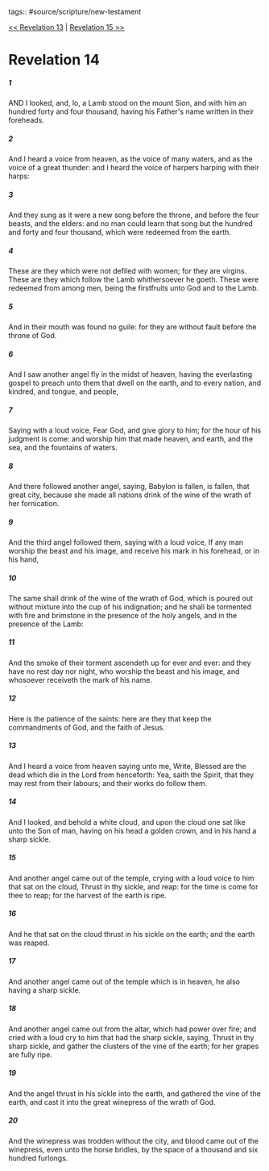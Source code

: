 tags:: #source/scripture/new-testament

[<< Revelation 13](source/scripture/new-testament/27_Revelation/Revelation_13.md) | [Revelation 15 >>](source/scripture/new-testament/27_Revelation/Revelation_15.md)

# Revelation 14

##### 1

AND I looked, and, lo, a Lamb stood on the mount Sion, and with him an hundred forty and four thousand, having his Father's name written in their foreheads.

##### 2

And I heard a voice from heaven, as the voice of many waters, and as the voice of a great thunder: and I heard the voice of harpers harping with their harps:

##### 3

And they sung as it were a new song before the throne, and before the four beasts, and the elders: and no man could learn that song but the hundred and forty and four thousand, which were redeemed from the earth.

##### 4

These are they which were not defiled with women; for they are virgins. These are they which follow the Lamb whithersoever he goeth. These were redeemed from among men, being the firstfruits unto God and to the Lamb.

##### 5

And in their mouth was found no guile: for they are without fault before the throne of God.

##### 6

And I saw another angel fly in the midst of heaven, having the everlasting gospel to preach unto them that dwell on the earth, and to every nation, and kindred, and tongue, and people,

##### 7

Saying with a loud voice, Fear God, and give glory to him; for the hour of his judgment is come: and worship him that made heaven, and earth, and the sea, and the fountains of waters.

##### 8

And there followed another angel, saying, Babylon is fallen, is fallen, that great city, because she made all nations drink of the wine of the wrath of her fornication.

##### 9

And the third angel followed them, saying with a loud voice, If any man worship the beast and his image, and receive his mark in his forehead, or in his hand,

##### 10

The same shall drink of the wine of the wrath of God, which is poured out without mixture into the cup of his indignation; and he shall be tormented with fire and brimstone in the presence of the holy angels, and in the presence of the Lamb:

##### 11

And the smoke of their torment ascendeth up for ever and ever: and they have no rest day nor night, who worship the beast and his image, and whosoever receiveth the mark of his name.

##### 12

Here is the patience of the saints: here are they that keep the commandments of God, and the faith of Jesus.

##### 13

And I heard a voice from heaven saying unto me, Write, Blessed are the dead which die in the Lord from henceforth: Yea, saith the Spirit, that they may rest from their labours; and their works do follow them.

##### 14

And I looked, and behold a white cloud, and upon the cloud one sat like unto the Son of man, having on his head a golden crown, and in his hand a sharp sickle.

##### 15

And another angel came out of the temple, crying with a loud voice to him that sat on the cloud, Thrust in thy sickle, and reap: for the time is come for thee to reap; for the harvest of the earth is ripe.

##### 16

And he that sat on the cloud thrust in his sickle on the earth; and the earth was reaped.

##### 17

And another angel came out of the temple which is in heaven, he also having a sharp sickle.

##### 18

And another angel came out from the altar, which had power over fire; and cried with a loud cry to him that had the sharp sickle, saying, Thrust in thy sharp sickle, and gather the clusters of the vine of the earth; for her grapes are fully ripe.

##### 19

And the angel thrust in his sickle into the earth, and gathered the vine of the earth, and cast it into the great winepress of the wrath of God.

##### 20

And the winepress was trodden without the city, and blood came out of the winepress, even unto the horse bridles, by the space of a thousand and six hundred furlongs.
